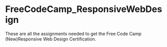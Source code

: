 # FreeCodeCamp_ResponsiveWebDesign
These are all the assignments needed to get the Free Code Camp (New)Responsive Web Design Certification.
